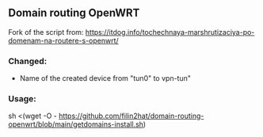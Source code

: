 ## Domain routing OpenWRT

Fork of the script from:
https://itdog.info/tochechnaya-marshrutizaciya-po-domenam-na-routere-s-openwrt/


### Changed:
- Name of the created device from "tun0" to vpn-tun"

### Usage:

sh <(wget -O - https://github.com/filin2hat/domain-routing-openwrt/blob/main/getdomains-install.sh)
